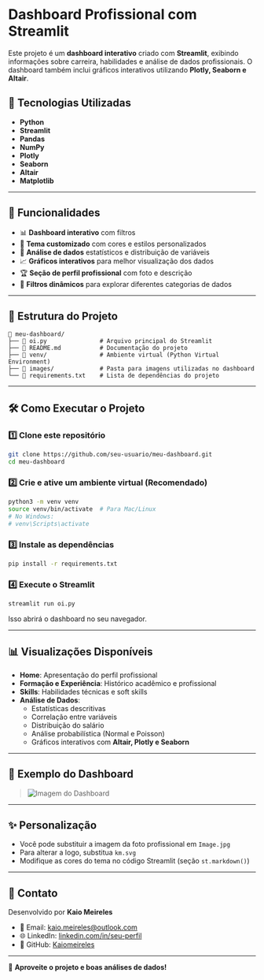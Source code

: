 # Dashboard Profissional com Streamlit

Este projeto é um **dashboard interativo** criado com **Streamlit**, exibindo informações sobre carreira, habilidades e análise de dados profissionais. O dashboard também inclui gráficos interativos utilizando **Plotly, Seaborn e Altair**.

## 🚀 Tecnologias Utilizadas
- **Python**
- **Streamlit**
- **Pandas**
- **NumPy**
- **Plotly**
- **Seaborn**
- **Altair**
- **Matplotlib**

---

## 📌 Funcionalidades
- 📊 **Dashboard interativo** com filtros
- 🎨 **Tema customizado** com cores e estilos personalizados
- 🔢 **Análise de dados** estatísticos e distribuição de variáveis
- 📈 **Gráficos interativos** para melhor visualização dos dados
- 🏆 **Seção de perfil profissional** com foto e descrição
- 📌 **Filtros dinâmicos** para explorar diferentes categorias de dados

---

## 📂 Estrutura do Projeto
```
📂 meu-dashboard/
├── 📜 oi.py               # Arquivo principal do Streamlit
├── 📜 README.md           # Documentação do projeto
├── 📂 venv/               # Ambiente virtual (Python Virtual Environment)
├── 📂 images/             # Pasta para imagens utilizadas no dashboard
└── 📜 requirements.txt    # Lista de dependências do projeto
```

---

## 🛠️ Como Executar o Projeto

### 1️⃣ Clone este repositório
```bash
git clone https://github.com/seu-usuario/meu-dashboard.git
cd meu-dashboard
```

### 2️⃣ Crie e ative um ambiente virtual (Recomendado)
```bash
python3 -m venv venv
source venv/bin/activate  # Para Mac/Linux
# No Windows:
# venv\Scripts\activate
```

### 3️⃣ Instale as dependências
```bash
pip install -r requirements.txt
```

### 4️⃣ Execute o Streamlit
```bash
streamlit run oi.py
```

Isso abrirá o dashboard no seu navegador.

---

## 📊 Visualizações Disponíveis
- **Home**: Apresentação do perfil profissional
- **Formação e Experiência**: Histórico acadêmico e profissional
- **Skills**: Habilidades técnicas e soft skills
- **Análise de Dados**:
  - Estatísticas descritivas
  - Correlação entre variáveis
  - Distribuição do salário
  - Análise probabilística (Normal e Poisson)
  - Gráficos interativos com **Altair, Plotly e Seaborn**

---

## 📸 Exemplo do Dashboard
> ![Imagem do Dashboard](images/exemplo_dashboard.png)

---

## ✨ Personalização
- Você pode substituir a imagem da foto profissional em `Image.jpg`
- Para alterar a logo, substitua `km.svg`
- Modifique as cores do tema no código Streamlit (seção `st.markdown()`)

---

## 🔗 Contato
Desenvolvido por **Kaio Meireles**
- 📧 Email: [kaio.meireles@outlook.com](mailto:seuemail@example.com)
- 🌐 LinkedIn: [linkedin.com/in/seu-perfil](https://linkedin.com/in/seu-perfil)
- 📌 GitHub: [Kaiomeireles](https://github.com/seu-usuario)

---

🚀 **Aproveite o projeto e boas análises de dados!**

